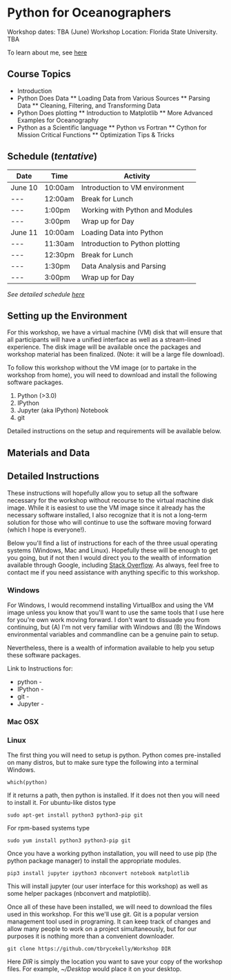 # Python for Oceanographers #

Workshop dates: TBA (June)
Workshop Location: Florida State University. TBA

To learn about me, see [here](./misc/About.md)

## Course Topics ##

* Introduction
* Python Does Data
** Loading Data from Various Sources
** Parsing Data
** Cleaning, Filtering, and Transforming Data
* Python Does plotting
** Introduction to Matplotlib
** More Advanced Examples for Oceanography
* Python as a Scientific language
** Python vs Fortran
** Cython for Mission Critical Functions
** Optimization Tips & Tricks

## Schedule (_tentative_) ##

Date | Time | Activity
--- | --- | ---
June 10 | 10:00am | Introduction to VM environment
--- | 12:00am | Break for Lunch
--- | 1:00pm | Working with Python and Modules
--- | 3:00pm | Wrap up for Day
June 11 | 10:00am | Loading Data into Python
--- | 11:30am | Introduction to Python plotting
--- | 12:30pm | Break for Lunch
--- | 1:30pm | Data Analysis and Parsing
--- | 3:00pm | Wrap up for Day

_See detailed schedule [here](./misc/Schedule.md)_

## Setting up the Environment ##

For this workshop, we have a virtual machine (VM) disk that will ensure that all participants will have a unified interface as well as a stream-lined experience.
The disk image will be available once the packages and workshop material has been finalized. (Note: it will be a large file download).

To follow this workshop without the VM image (or to partake in the workshop from home), you will need to download and install the following software packages.

1. Python (>3.0)
2. IPython
3. Jupyter (aka IPython) Notebook
4. git

Detailed instructions on the setup and requirements will be available below.

## Materials and Data ##



## Detailed Instructions ##

These instructions will hopefully allow you to setup all the software necessary for the workshop without recourse to the virtual machine disk image. While it is easiest to use the VM image since it already has the necessary software installed, I also recognize that it is not a long-term solution for those who will continue to use the software moving forward (which I hope is everyone!).

Below you'll find a list of instructions for each of the three usual operating systems (Windows, Mac and Linux). Hopefully these will be enough to get you going, but if not then I would direct you to the wealth of information available through Google, including [Stack Overflow](http://stackoverflow.com/). As always, feel free to contact me if you need assistance with anything specific to this workshop.

### Windows ###

For Windows, I would recommend installing VirtualBox and using the VM image unless you know that you'll want to use the same tools that I use here for you're own work moving forward. I don't want to dissuade you from continuing, but (A) I'm not very familiar with Windows and (B) the Windows environmental variables and commandline can be a genuine pain to setup.

Nevertheless, there is a wealth of information available to help you setup these software packages.

Link to Instructions for:
* python -
* IPython -
* git -
* Jupyter -

### Mac OSX ###



### Linux ###

The first thing you will need to setup is python. Python comes pre-installed on many distros, but to make sure type the following into a terminal Windows.

    which(python)

If it returns a path, then python is installed. If it does not then you will need to install it. For ubuntu-like distos type

    sudo apt-get install python3 python3-pip git

For rpm-based systems type

    sudo yum install python3 python3-pip git

Once you have a working python installation, you will need to use pip (the python package manager) to install the appropriate modules.

    pip3 install jupyter ipython3 nbconvert notebook matplotlib

This will install jupyter (our user interface for this workshop) as well as some helper packages (nbconvert and matplotlib).

Once all of these have been installed, we will need to download the files used in this workshop. For this we'll use git. Git is a popular version management tool used in programing. It can keep track of changes and allow many people to work on a project simultaneously, but for our purposes it is nothing more than a convenient downloader.

    git clone https://github.com/tbrycekelly/Workshop DIR

Here _DIR_ is simply the location you want to save your copy of the workshop files. For example, _~/Desktop_ would place it on your desktop.
